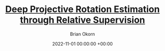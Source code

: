 ---
layout: post
title:  '<a href="https://arxiv.org/abs/2211.11182">Deep Projective Rotation Estimation through Relative Supervision</a>'
date:   2022-11-01 00:00:00 +00:00
image: /images/mrp.gif
categories: research
author: "Brian Okorn"
venue: "Conference on Robot Learning (CoRL)"
authors: "<strong>Brian Okorn*</strong>, Chuer Pan*, Martial Hebert, David Held"
site: https://sites.google.com/view/deep-projective-rotation/home
pdf: https://arxiv.org/abs/2211.11182
video: https://youtu.be/wmXa1d1qNVk
---
